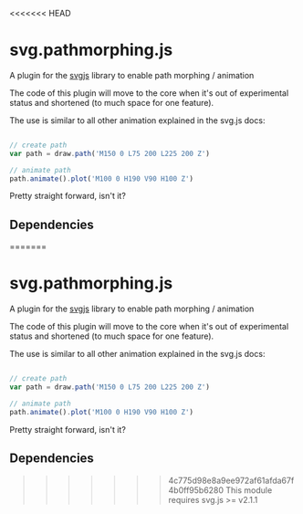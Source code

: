 <<<<<<< HEAD
# svg.pathmorphing.js

A plugin for the [svgjs](https://github.com/svgdotjs/svg.js) library to enable path morphing / animation

The code of this plugin will move to the core when it's out of experimental status and shortened (to much space for one feature).

The use is similar to all other animation explained in the svg.js docs:

```javascript

// create path
var path = draw.path('M150 0 L75 200 L225 200 Z')

// animate path
path.animate().plot('M100 0 H190 V90 H100 Z')

```

Pretty straight forward, isn't it?

## Dependencies
=======
# svg.pathmorphing.js

A plugin for the [svgjs](https://github.com/svgdotjs/svg.js) library to enable path morphing / animation

The code of this plugin will move to the core when it's out of experimental status and shortened (to much space for one feature).

The use is similar to all other animation explained in the svg.js docs:

```javascript

// create path
var path = draw.path('M150 0 L75 200 L225 200 Z')

// animate path
path.animate().plot('M100 0 H190 V90 H100 Z')

```

Pretty straight forward, isn't it?

## Dependencies
>>>>>>> 4c775d98e8a9ee972af61afda67f4b0ff95b6280
This module requires svg.js >= v2.1.1